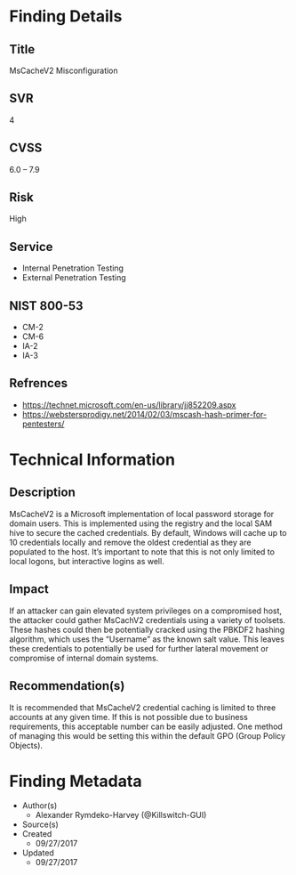 
# Finding Details 

## Title
  MsCacheV2 Misconfiguration 
## SVR
  4
## CVSS
  6.0 – 7.9
## Risk
  High
## Service
  * Internal Penetration Testing
  * External Penetration Testing 
## NIST 800-53 
  * CM-2
  * CM-6
  * IA-2
  * IA-3
## Refrences
  * https://technet.microsoft.com/en-us/library/jj852209.aspx
  * https://webstersprodigy.net/2014/02/03/mscash-hash-primer-for-pentesters/
  
# Technical Information

## Description 
MsCacheV2 is a Microsoft implementation of local password storage for domain users. This is implemented using the registry and the local SAM hive to secure the cached credentials. By default, Windows will cache up to 10 credentials locally and remove the oldest credential as they are populated to the host. It’s important to note that this is not only limited to local logons, but interactive logins as well. 

## Impact
If an attacker can gain elevated system privileges on a compromised host, the attacker could gather MsCachV2 credentials using a variety of toolsets. These hashes could then be potentially cracked using the PBKDF2 hashing algorithm, which uses the “Username” as the known salt value. This leaves these credentials to potentially be used for further lateral movement or compromise of internal domain systems.  

## Recommendation(s)
It is recommended that MsCacheV2 credential caching is limited to three accounts at any given time. If this is not possible due to business requirements, this acceptable number can be easily adjusted. One method of managing this would be setting this within the default GPO (Group Policy Objects). 

# Finding Metadata
  * Author(s)
    * Alexander Rymdeko-Harvey (@Killswitch-GUI)
  * Source(s)
  * Created
    * 09/27/2017
  * Updated
    * 09/27/2017
